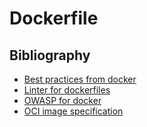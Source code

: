 # Dockerfile

## Bibliography

* [Best practices from docker](https://docs.docker.com/develop/develop-images/dockerfile_best-practices/)
* [Linter for dockerfiles](https://github.com/hadolint/hadolint)
* [OWASP for docker](https://cheatsheetseries.owasp.org/cheatsheets/Docker_Security_Cheat_Sheet.html#rule-11-lint-the-dockerfile-at-build-time)
* [OCI image specification](https://github.com/opencontainers/image-spec)
